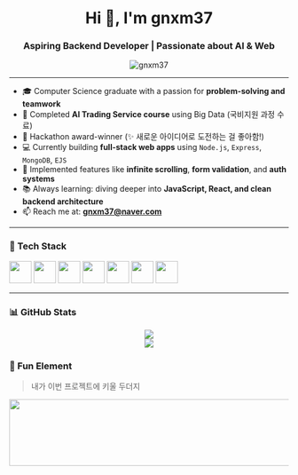 <h1 align="center">Hi 👋, I'm gnxm37</h1>
<h3 align="center">Aspiring Backend Developer | Passionate about AI & Web</h3>

<p align="center">
  <img src="https://komarev.com/ghpvc/?username=gnxm37&label=Profile%20views&color=0e75b6&style=flat" alt="gnxm37" />
</p>

---

- 🎓 Computer Science graduate with a passion for **problem-solving and teamwork**
- 🧠 Completed **AI Trading Service course** using Big Data (국비지원 과정 수료)
- 🏅 Hackathon award-winner (✨ 새로운 아이디어로 도전하는 걸 좋아함!)
- 💻 Currently building **full-stack web apps** using `Node.js`, `Express`, `MongoDB`, `EJS`
- 🔁 Implemented features like **infinite scrolling**, **form validation**, and **auth systems**
- 📚 Always learning: diving deeper into **JavaScript, React, and clean backend architecture**
- 📫 Reach me at: **gnxm37@naver.com**

---

### 🚀 Tech Stack

<p align="left">
  <img src="https://cdn.jsdelivr.net/gh/devicons/devicon/icons/python/python-original.svg" width="40" height="40" />
  <img src="https://cdn.jsdelivr.net/gh/devicons/devicon/icons/java/java-original.svg" width="40" height="40" />
  <img src="https://cdn.jsdelivr.net/gh/devicons/devicon/icons/javascript/javascript-original.svg" width="40" height="40" />
  <img src="https://cdn.jsdelivr.net/gh/devicons/devicon/icons/html5/html5-original.svg" width="40" height="40" />
  <img src="https://cdn.jsdelivr.net/gh/devicons/devicon/icons/css3/css3-original.svg" width="40" height="40" />
  <img src="https://cdn.jsdelivr.net/gh/devicons/devicon/icons/nodejs/nodejs-original.svg" width="40" height="40" />
  <img src="https://cdn.jsdelivr.net/gh/devicons/devicon/icons/express/express-original.svg" width="40" height="40" />
</p>

---

### 📊 GitHub Stats

<p align="center">
  <img src="https://github-readme-stats.vercel.app/api?username=gnxm37&show_icons=true&theme=tokyonight" />
  <br/>
  <img src="https://github-readme-streak-stats.herokuapp.com/?user=gnxm37&theme=tokyonight" />
</p>


### 💬 Fun Element
> 내가 이번 프로젝트에 키울 두더지
<a href="https://www.gitanimals.org/en_US?utm_medium=image&utm_source=gnxm37&utm_content=line">
  <img
    src="https://render.gitanimals.org/lines/gnxm37?pet-id=703527561344648045"
    width="600"
    height="120"
  />
</a>
  
